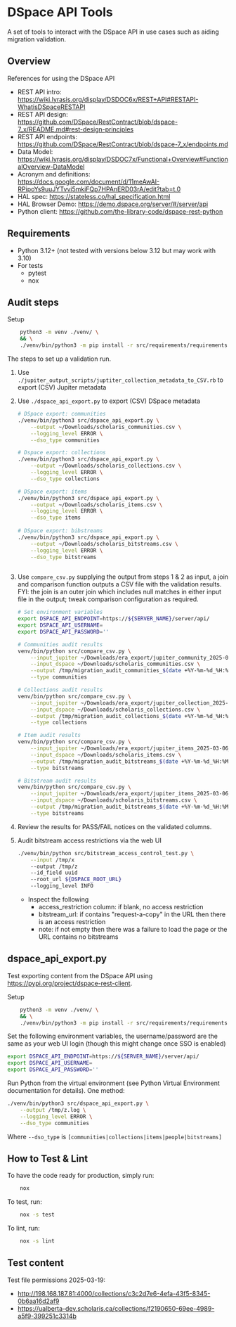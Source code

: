 # DSpace API Tools

A set of tools to interact with the DSpace API in use cases such as aiding migration validation.

## Overview

References for using the DSpace API

* REST API intro: <https://wiki.lyrasis.org/display/DSDOC6x/REST+API#RESTAPI-WhatisDSpaceRESTAPI>
* REST API design: <https://github.com/DSpace/RestContract/blob/dspace-7_x/README.md#rest-design-principles>
* REST API endpoints: <https://github.com/DSpace/RestContract/blob/dspace-7_x/endpoints.md>
* Data Model: <https://wiki.lyrasis.org/display/DSDOC7x/Functional+Overview#FunctionalOverview-DataModel>
* Acronym and definitions: <https://docs.google.com/document/d/11meAwAI-RPipoYs9uuJYTvvi5mkiFQp7HPAnERD03rA/edit?tab=t.0>
* HAL spec: <https://stateless.co/hal_specification.html>
* HAL Browser Demo: <https://demo.dspace.org/server/#/server/api>
* Python client: <https://github.com/the-library-code/dspace-rest-python>

## Requirements

* Python 3.12+ (not tested with versions below 3.12 but may work with 3.10)
* For tests
  * pytest
  * nox

## Audit steps 

Setup

```bash
    python3 -m venv ./venv/ \
    && \
    ./venv/bin/python3 -m pip install -r src/requirements/requirements.txt
```

The steps to set up a validation run.

1. Use `./jupiter_output_scripts/juptiter_collection_metadata_to_CSV.rb` to export (CSV) Jupiter metadata
2. Use `./dspace_api_export.py` to export (CSV) DSpace metadata

    ```bash
    # DSpace export: communities
    ./venv/bin/python3 src/dspace_api_export.py \
        --output ~/Downloads/scholaris_communities.csv \
        --logging_level ERROR \
        --dso_type communities

    # Dspace export: collections 
    ./venv/bin/python3 src/dspace_api_export.py \
        --output ~/Downloads/scholaris_collections.csv \
        --logging_level ERROR \
        --dso_type collections 

    # DSpace export: items 
    ./venv/bin/python3 src/dspace_api_export.py \
        --output ~/Downloads/scholaris_items.csv \
        --logging_level ERROR \
        --dso_type items 
        
    # DSpace export: bibstreams 
    ./venv/bin/python3 src/dspace_api_export.py \
        --output ~/Downloads/scholaris_bitstreams.csv \
        --logging_level ERROR \
        --dso_type bitstreams 
        
    ```

3. Use `compare_csv.py` supplying the output from steps 1 & 2 as input, a join and comparison function outputs a CSV file with the validation results. FYI: the join is an outer join which includes null matches in either input file in the output; tweak comparison configuration as required.

    ```bash
    # Set environment variables
    export DSPACE_API_ENDPOINT=https://${SERVER_NAME}/server/api/
    export DSPACE_API_USERNAME=
    export DSPACE_API_PASSWORD=''

    # Communities audit results
    venv/bin/python src/compare_csv.py \
        --input_jupiter ~/Downloads/era_export/jupiter_community_2025-03-06_12-05-19.csv \
        --input_dspace ~/Downloads/scholaris_communities.csv \
        --output /tmp/migration_audit_communities_$(date +%Y-%m-%d_%H:%M:%S).csv \
        --type communities

    # Collections audit results
    venv/bin/python src/compare_csv.py \
        --input_jupiter ~/Downloads/era_export/jupiter_collection_2025-03-06_12-08-01.csv \
        --input_dspace ~/Downloads/scholaris_collections.csv \
        --output /tmp/migration_audit_collections_$(date +%Y-%m-%d_%H:%M:%S).csv \
        --type collections
    
    # Item audit results
    venv/bin/python src/compare_csv.py \
        --input_jupiter ~/Downloads/era_export/jupiter_items_2025-03-06_12-08-01.csv \
        --input_dspace ~/Downloads/scholaris_items.csv \
        --output /tmp/migration_audit_bitstreams_$(date +%Y-%m-%d_%H:%M:%S).csv \
        --type bitstreams 
    
    # Bitstream audit results
    venv/bin/python src/compare_csv.py \
        --input_jupiter ~/Downloads/era_export/jupiter_items_2025-03-06_12-08-01.csv \
        --input_dspace ~/Downloads/scholaris_bitstreams.csv \
        --output /tmp/migration_audit_bitstreams_$(date +%Y-%m-%d_%H:%M:%S).csv \
        --type bitstreams 
    ```

4. Review the results for PASS/FAIL notices on the validated columns.
 
5. Audit bitstream access restrictions via the web UI

    ``` bash
    ./venv/bin/python src/bitstream_access_control_test.py \
        --input /tmp/x
        --output /tmp/z
        --id_field uuid 
        --root_url ${DSPACE_ROOT_URL} 
        --logging_level INFO
    ```

    * Inspect the following
      * access_restriction column: if blank, no access restriction
      * bitstream_url: if contains "request-a-copy" in the URL then there is an access restriction
      * note: if not empty then there was a failure to load the page or the URL contains no bitstreams

## dspace_api_export.py

Test exporting content from the DSpace API using <https://pypi.org/project/dspace-rest-client>.

Setup

```bash
    python3 -m venv ./venv/ \
    && \
    ./venv/bin/python3 -m pip install -r src/requirements/requirements.txt
```

Set the following environment variables, the username/password are the same as your web UI login (though this might change once SSO is enabled)

```bash
export DSPACE_API_ENDPOINT=https://${SERVER_NAME}/server/api/
export DSPACE_API_USERNAME=
export DSPACE_API_PASSWORD=''
```

Run Python from the virtual environment (see Python Virtual Environment documentation for details). One method:

```bash
./venv/bin/python3 src/dspace_api_export.py \
    --output /tmp/z.log \
    --logging_level ERROR \
    --dso_type communities
```

Where `--dso_type` is `[communities|collections|items|people|bitstreams]`

## How to Test & Lint

To have the code ready for production, simply run:

```bash
    nox
```

To test, run:

```bash
    nox -s test
```

To lint, run:

```bash
    nox -s lint
```

## Test content

Test file permissions 2025-03-19:

* <http://198.168.187.81:4000/collections/c3c2d7e6-4efa-43f5-8345-0b6aa16d2af9>
* <https://ualberta-dev.scholaris.ca/collections/f2190650-69ee-4989-a5f9-399251c3314b>
